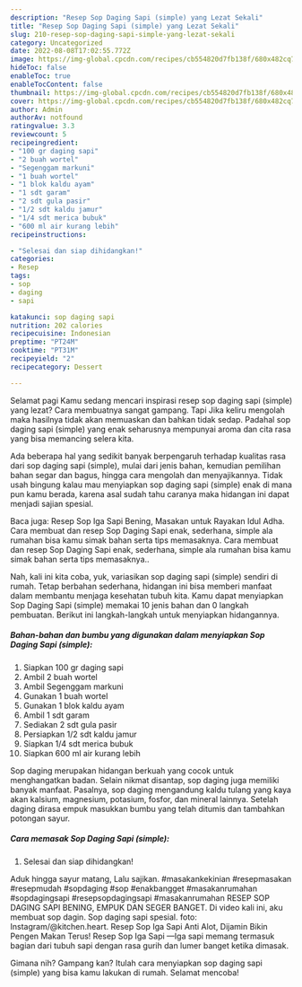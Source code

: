 ```yaml
---
description: "Resep Sop Daging Sapi (simple) yang Lezat Sekali"
title: "Resep Sop Daging Sapi (simple) yang Lezat Sekali"
slug: 210-resep-sop-daging-sapi-simple-yang-lezat-sekali
category: Uncategorized
date: 2022-08-08T17:02:55.772Z
image: https://img-global.cpcdn.com/recipes/cb554820d7fb138f/680x482cq70/sop-daging-sapi-simple-foto-resep-utama.jpg
hideToc: false
enableToc: true
enableTocContent: false
thumbnail: https://img-global.cpcdn.com/recipes/cb554820d7fb138f/680x482cq70/sop-daging-sapi-simple-foto-resep-utama.jpg
cover: https://img-global.cpcdn.com/recipes/cb554820d7fb138f/680x482cq70/sop-daging-sapi-simple-foto-resep-utama.jpg
author: Admin
authorAv: notfound
ratingvalue: 3.3
reviewcount: 5
recipeingredient:
- "100 gr daging sapi"
- "2 buah wortel"
- "Segenggam markuni"
- "1 buah wortel"
- "1 blok kaldu ayam"
- "1 sdt garam"
- "2 sdt gula pasir"
- "1/2 sdt kaldu jamur"
- "1/4 sdt merica bubuk"
- "600 ml air kurang lebih"
recipeinstructions:

- "Selesai dan siap dihidangkan!"
categories:
- Resep
tags:
- sop
- daging
- sapi

katakunci: sop daging sapi 
nutrition: 202 calories
recipecuisine: Indonesian
preptime: "PT24M"
cooktime: "PT31M"
recipeyield: "2"
recipecategory: Dessert

---
```



Selamat pagi Kamu sedang mencari inspirasi resep sop daging sapi (simple) yang lezat? Cara membuatnya sangat gampang. Tapi Jika keliru mengolah maka hasilnya tidak akan memuaskan dan bahkan tidak sedap. Padahal sop daging sapi (simple) yang enak seharusnya mempunyai aroma dan cita rasa yang bisa memancing selera kita.


Ada beberapa hal yang sedikit banyak berpengaruh terhadap kualitas rasa dari sop daging sapi (simple), mulai dari jenis bahan, kemudian pemilihan bahan segar dan bagus, hingga cara mengolah dan menyajikannya. Tidak usah bingung kalau mau menyiapkan sop daging sapi (simple) enak di mana pun kamu berada, karena asal sudah tahu caranya maka hidangan ini dapat menjadi sajian spesial.

Baca juga: Resep Sop Iga Sapi Bening, Masakan untuk Rayakan Idul Adha. Cara membuat dan resep Sop Daging Sapi enak, sederhana, simple ala rumahan bisa kamu simak bahan serta tips memasaknya. Cara membuat dan resep Sop Daging Sapi enak, sederhana, simple ala rumahan bisa kamu simak bahan serta tips memasaknya..


Nah, kali ini kita coba, yuk, variasikan sop daging sapi (simple) sendiri di rumah. Tetap berbahan sederhana, hidangan ini bisa memberi manfaat dalam membantu menjaga kesehatan tubuh kita. Kamu dapat menyiapkan Sop Daging Sapi (simple) memakai 10 jenis bahan dan 0 langkah pembuatan. Berikut ini langkah-langkah untuk menyiapkan hidangannya.

<!--inarticleads1-->

##### Bahan-bahan dan bumbu yang digunakan dalam menyiapkan Sop Daging Sapi (simple):

1. Siapkan 100 gr daging sapi
1. Ambil 2 buah wortel
1. Ambil Segenggam markuni
1. Gunakan 1 buah wortel
1. Gunakan 1 blok kaldu ayam
1. Ambil 1 sdt garam
1. Sediakan 2 sdt gula pasir
1. Persiapkan 1/2 sdt kaldu jamur
1. Siapkan 1/4 sdt merica bubuk
1. Siapkan 600 ml air kurang lebih


Sop daging merupakan hidangan berkuah yang cocok untuk menghangatkan badan. Selain nikmat disantap, sop daging juga memiliki banyak manfaat. Pasalnya, sop daging mengandung kaldu tulang yang kaya akan kalsium, magnesium, potasium, fosfor, dan mineral lainnya. Setelah daging dirasa empuk masukkan bumbu yang telah ditumis dan tambahkan potongan sayur. 

<!--inarticleads2-->

##### Cara memasak Sop Daging Sapi (simple):


1. Selesai dan siap dihidangkan!

Aduk hingga sayur matang, Lalu sajikan. #masakankekinian #resepmasakan #resepmudah #sopdaging #sop #enakbangget #masakanrumahan #sopdagingsapi #resepsopdagingsapi #masakanrumahan RESEP SOP DAGING SAPI BENING, EMPUK DAN SEGER BANGET. Di video kali ini, aku membuat sop dagin. Sop daging sapi spesial. foto: Instagram/@kitchen.heart. Resep Sop Iga Sapi Anti Alot, Dijamin Bikin Pengen Makan Terus! Resep Sop Iga Sapi —Iga sapi memang termasuk bagian dari tubuh sapi dengan rasa gurih dan lumer banget ketika dimasak. 

Gimana nih? Gampang kan? Itulah cara menyiapkan sop daging sapi (simple) yang bisa kamu lakukan di rumah. Selamat mencoba!
